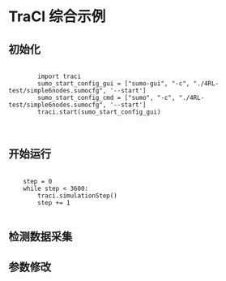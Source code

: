 # TraCI 综合示例

## 初始化

<div class="codehilite">
    <pre>
        <code class="language-python">
        import traci
        sumo_start_config_gui = ["sumo-gui", "-c", "./4RL-test/simple6nodes.sumocfg", '--start']
        sumo_start_config_cmd = ["sumo", "-c", "./4RL-test/simple6nodes.sumocfg", '--start']
        traci.start(sumo_start_config_gui)
        </code>
	</pre>
</div>



## 开始运行

<pre>
    <code>
    step = 0
	while step < 3600:
        traci.simulationStep()
        step += 1
    </code>
</pre>

## 检测数据采集

## 参数修改

